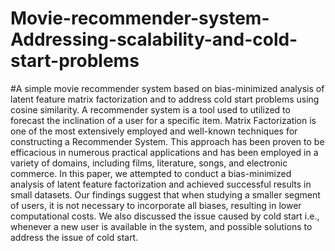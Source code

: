 # Movie-recommender-system-Addressing-scalability-and-cold-start-problems
#A simple movie recommender system based on bias-minimized analysis of latent feature matrix factorization and to address cold start problems using cosine similarity.
A recommender system is a tool used to utilized to forecast the inclination of a user for a specific item. Matrix Factorization is one of the most extensively employed and well-known techniques for constructing a Recommender System. This approach has been proven to be efficacious in numerous practical applications and has been employed in a variety of domains, including films, literature, songs, and electronic commerce. In this paper, we attempted to conduct a bias-minimized analysis of latent feature factorization and achieved successful results in small datasets. Our findings suggest that when studying a smaller segment of users, it is not necessary to incorporate all biases, resulting in lower computational costs. We also discussed the issue caused by cold start i.e., whenever a new user is available in the system, and possible solutions to address the issue of cold start.
